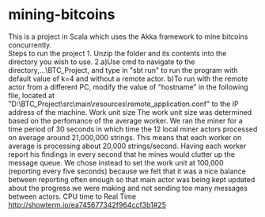 # mining-bitcoins
This is a project in Scala which uses the Akka framework to mine bitcoins concurrently.   
Steps to run the project  1. Unzip the folder and its contents into the directory you wish to use. 2.a)Use cmd to navigate to the directory,...\BTC_Project\, and type in "sbt run" to run the program with default value of      k=4 and without a remote actor.   b)To run with the remote actor from a different PC, modify the value of "hostname" in the following file, located at        "D:\BTC_Project\src\main\resources\remote_application.conf" to the IP address of the machine.  Work unit size  The work unit size was determined based on the perfomance of the average worker. We ran the miner for a time period of 30 seconds in which time the 12 local miner actors processed on average around 21,000,000 strings. This means that each worker on average is processing about 20,000 strings/second. Having each worker report his findings in every second that he mines would clutter up the message queue. We chose instead to set the work unit at 100,000 (reporting every five seconds) because we felt that it was a nice balance between reporting often enough so that main actor was being kept updated about the progress we were making and not sending too many messages between actors.  CPU time to Real Time http://showterm.io/ea745677342f964ccf3b1#25
